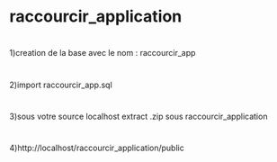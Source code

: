 # raccourcir_application

#
1)creation de la base avec le nom : raccourcir_app
#
2)import raccourcir_app.sql
#
3)sous votre source localhost extract .zip sous raccourcir_application
#
4)http://localhost/raccourcir_application/public

